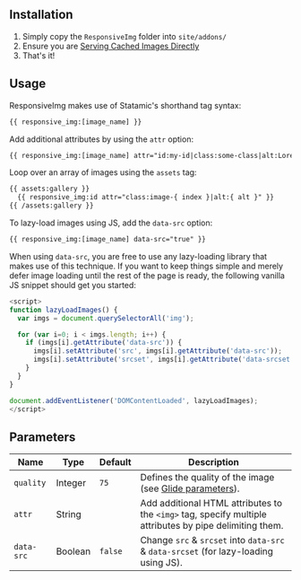 ## Installation

1. Simply copy the `ResponsiveImg` folder into `site/addons/`
2. Ensure you are [Serving Cached Images Directly](https://docs.statamic.com/tags/glide#serving-cached-images)
3. That's it!

## Usage

ResponsiveImg makes use of Statamic's shorthand tag syntax:

```html
{{ responsive_img:[image_name] }}
```

Add additional attributes by using the `attr` option:

```html
{{ responsive_img:[image_name] attr="id:my-id|class:some-class|alt:Lorem Ipsum" }}
```

Loop over an array of images using the `assets` tag:

```html
{{ assets:gallery }}
  {{ responsive_img:id attr="class:image-{ index }|alt:{ alt }" }}
{{ /assets:gallery }}
```

To lazy-load images using JS, add the `data-src` option:

```html
{{ responsive_img:[image_name] data-src="true" }}
```

When using `data-src`, you are free to use any lazy-loading library that makes use of this technique. If you want to keep things simple and merely defer image loading until the rest of the page is ready, the following vanilla JS snippet should get you started:

```js
<script>
function lazyLoadImages() {
  var imgs = document.querySelectorAll('img');

  for (var i=0; i < imgs.length; i++) {
    if (imgs[i].getAttribute('data-src')) {
      imgs[i].setAttribute('src', imgs[i].getAttribute('data-src'));
      imgs[i].setAttribute('srcset', imgs[i].getAttribute('data-srcset'));
    }
  }
}

document.addEventListener('DOMContentLoaded', lazyLoadImages);
</script>
```

## Parameters

| Name | Type | Default | Description |
|--------|------|---------|-------------|
| `quality` | Integer | `75` | Defines the quality of the image (see [Glide parameters](https://docs.statamic.com/tags/glide#parameters)). |
| `attr` | String | | Add additional HTML attributes to the `<img>` tag, specify multiple attributes by pipe delimiting them. |
| `data-src` | Boolean | `false` | Change `src` & `srcset` into `data-src` & `data-srcset` (for lazy-loading using JS). |
